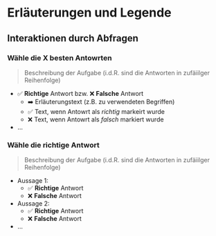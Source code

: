# Erläuterungen und Legende

## Interaktionen durch Abfragen

### Wähle die X besten Antowrten

> Beschreibung der Aufgabe (i.d.R. sind die Antworten in zufäiilger Reihenfolge)

- ✅ **Richtige** Antwort bzw. ❌ **Falsche** Antwort
  - ➡️ Erläuterungstext (z.B. zu verwendeten Begriffen)
  - ✅ Text, wenn Antowrt als _richtig_ markeirt wurde
  - ❌ Text, wenn Antowrt als _falsch_ markiert wurde
- ...

### Wähle die richtige Antwort

> Beschreibung der Aufgabe (i.d.R. sind die Antworten in zufäiilger Reihenfolge)

- Aussage 1:
  - ✅ **Richtige** Antwort
  - ❌ **Falsche** Antwort
- Aussage 2:
  - ✅ **Richtige** Antwort
  - ❌ **Falsche** Antwort
- ...

